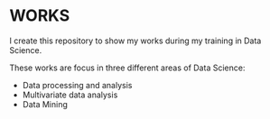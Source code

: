 # WORKS
I create this repository to show my works during my training in Data Science.

These works are focus in three different areas of Data Science:

- Data processing and analysis
- Multivariate data analysis
- Data Mining
